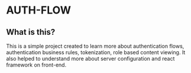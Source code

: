 # AUTH-FLOW

## What is this?

This is a simple project created to learn more about authentication flows, authentication business rules, tokenization, role based content viewing. It also helped to understand more about server configuration and react framework on front-end.